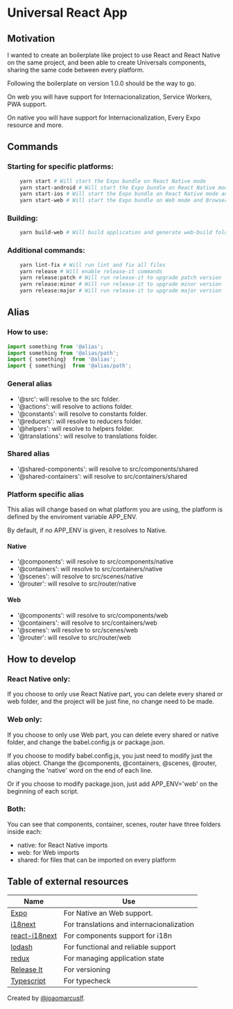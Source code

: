# Universal React App

## Motivation

I wanted to create an boilerplate like project to use React and React Native on the same project, and been able to create Universals components, sharing the same code between every platform.

Following the boilerplate on version 1.0.0 should be the way to go.

On web you will have support for Internacionalization, Service Workers, PWA support.

On native you will have support for Internacionalization, Every Expo resource and more.

## Commands

### Starting for specific platforms:

```sh
    yarn start # Will start the Expo bundle on React Native mode
    yarn start-android # Will start the Expo bundle on React Native mode and open Android platform
    yarn start-ios # Will start the Expo bundle on React Native mode and open IOS platform
    yarn start-web # Will start the Expo bundle on Web mode and Browser
```

### Building:

```sh
    yarn build-web # Will build application and generate web-build folder
```

### Additional commands:

```sh
    yarn lint-fix # Will run lint and fix all files
    yarn release # Will enable release-it commands
    yarn release:patch # Will run release-it to upgrade patch version
    yarn release:minor # Will run release-it to upgrade minor version
    yarn release:major # Will run release-it to upgrade major version
```

## Alias

### How to use:

```js
import something from '@alias';
import something from '@alias/path';
import { something}  from '@alias';
import { something}  from '@alias/path';
```

### General alias

- '@src': will resolve to the src folder.
- '@actions': will resolve to actions folder.
- '@constants': will resolve to constants folder.
- '@reducers': will resolve to reducers folder.
- '@helpers': will resolve to helpers folder.
- '@translations': will resolve to translations folder.

### Shared alias

- '@shared-components': will resolve to src/components/shared
- '@shared-containers': will resolve to src/containers/shared

### Platform specific alias

This alias will change based on what platform you are using, the platform is defined by the enviroment variable APP_ENV.

By default, if no APP_ENV is given, it resolves to Native.

#### Native

- '@components': will resolve to src/components/native
- '@containers': will resolve to src/containers/native
- '@scenes': will resolve to src/scenes/native
- '@router': will resolve to src/router/native


#### Web

- '@components': will resolve to src/components/web
- '@containers': will resolve to src/containers/web
- '@scenes': will resolve to src/scenes/web
- '@router': will resolve to src/router/web

## How to develop

### React Native only:

If you choose to only use React Native part, you can delete every shared or web folder, and the project will be just fine, no change need to be made.

### Web only:

If you choose to only use Web part, you can delete every shared or native folder, and change the babel.config.js or package.json.

If you choose to modify babel.config.js, you just need to modify just the alias object. Change the @components, @containers, @scenes, @router, changing the 'native' word on the end of each line.

Or if you choose to modify package.json, just add APP_ENV='web' on the beginning of each script.

### Both:

You can see that components, container, scenes, router have three folders inside each:

- native: for React Native imports
- web: for Web imports
- shared: for files that can be imported on every platform

## Table of external resources

| Name | Use |
|---|---|
| [Expo](https://docs.expo.io/) | For Native an Web support. |
| [i18next](https://www.i18next.com/overview/api) | For translations and internacionalization |
| [react-i18next](https://react.i18next.com/) | For components support for i18n |
| [lodash](https://lodash.com/docs/) | For functional and reliable support |
| [redux](https://redux.js.org/) | For managing application state |
| [Release It](https://www.npmjs.com/package/release-it) | For versioning |
| [Typescript](https://www.typescriptlang.org/) | For typecheck |


Created by [@joaomarcuslf](http://joaomarcuslf.github.io/).